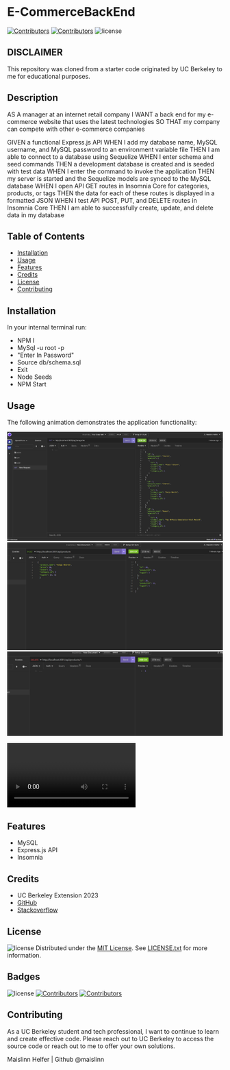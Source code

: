 # E-CommerceBackEnd

[![Contributors](https://img.shields.io/badge/Collaborator-UCBERKELEY-blue)](https://extension.berkeley.edu/)
[![Contributors](https://img.shields.io/badge/Collaborator-MAISLINN-blue)](https://github.com/Maislinn)
![license](https://img.shields.io/badge/license-MIT-yellow)

## DISCLAIMER 

This repository was cloned from a starter code originated by UC Berkeley to me for educational purposes. 

## Description

AS A manager at an internet retail company I WANT a back end for my e-commerce website that uses the latest technologies SO THAT my company can compete with other e-commerce companies

GIVEN a functional Express.js API
WHEN I add my database name, MySQL username, and MySQL password to an environment variable file
THEN I am able to connect to a database using Sequelize
WHEN I enter schema and seed commands
THEN a development database is created and is seeded with test data
WHEN I enter the command to invoke the application
THEN my server is started and the Sequelize models are synced to the MySQL database
WHEN I open API GET routes in Insomnia Core for categories, products, or tags
THEN the data for each of these routes is displayed in a formatted JSON
WHEN I test API POST, PUT, and DELETE routes in Insomnia Core
THEN I am able to successfully create, update, and delete data in my database

## Table of Contents
 * [Installation](#installation)
 * [Usage](#usage)
 * [Features](#features)
 * [Credits](#credits)
 * [License](#license)
 * [Contributing](#contributing)


## Installation
In your internal terminal run:
- NPM I
- MySql -u root -p
- "Enter In Password"
- Source db/schema.sql
- Exit
- Node Seeds
- NPM Start

## Usage
The following animation demonstrates the application functionality:

![Insomnia demo maislinn](/Assets/Insomnia_Demo_Maislinn_Helfer.png)
![Insomnia demo Maislinn 2](/Assets/Post_Insomnia_Demo_Maislinn_Helfer.jpg)
![Insomnia demo Maislinn 3](/Assets/Delete_Insomnia_Demo_Maislinn_Helfer.jpg)

![Video Demo Here](/Assets/Maislinn_Ecommerce_Demo.mp4)



## Features
- MySQL 
- Express.js API
- Insomnia


## Credits
- UC Berkeley Extension 2023
- [GitHub](https://docs.github.com/en)
- [Stackoverflow](https://stackoverflow.com/)

## License


![license](https://img.shields.io/badge/license-MIT-yellow)
Distributed under the [MIT License](https://opensource.org/license/mit/). See [LICENSE.txt](/LICENSE) for more information.
## Badges


![license](https://img.shields.io/badge/license-MIT-yellow)
[![Contributors](https://img.shields.io/badge/Collaborator-MAISLINN-blue)](https://github.com/Maislinn)
[![Contributors](https://img.shields.io/badge/Collaborator-UCBERKELEY-blue)](https://extension.berkeley.edu/)


## Contributing
As a UC Berkeley student and tech professional, I want to continue to learn and create effective code. Please reach out to UC Berkeley to access the source code or reach out to me to offer your own solutions. 


Maislinn Helfer | Github @maislinn


